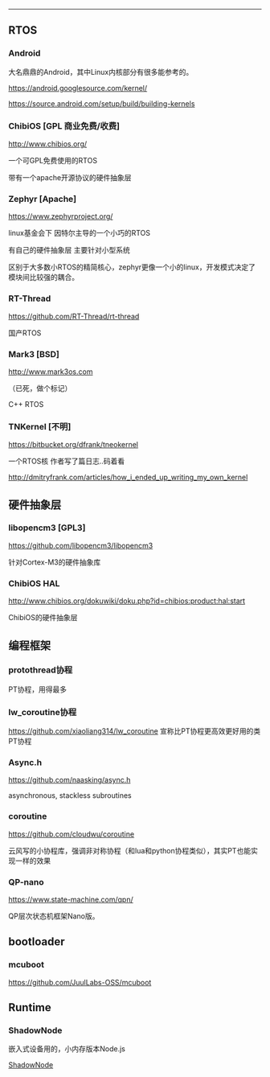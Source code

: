 ---

## RTOS

### Android

大名鼎鼎的Android，其中Linux内核部分有很多能参考的。

https://android.googlesource.com/kernel/

https://source.android.com/setup/build/building-kernels

### ChibiOS [GPL 商业免费/收费]

http://www.chibios.org/

一个可GPL免费使用的RTOS 

带有一个apache开源协议的硬件抽象层

### Zephyr [Apache]

https://www.zephyrproject.org/

linux基金会下 因特尔主导的一个小巧的RTOS

有自己的硬件抽象层 主要针对小型系统

区别于大多数小RTOS的精简核心，zephyr更像一个小的linux，开发模式决定了模块间比较强的耦合。

### RT-Thread

https://github.com/RT-Thread/rt-thread

国产RTOS

### Mark3 [BSD]

http://www.mark3os.com

（已死，做个标记）

C++ RTOS

### TNKernel [不明]

https://bitbucket.org/dfrank/tneokernel

一个RTOS核 作者写了篇日志..码着看

http://dmitryfrank.com/articles/how_i_ended_up_writing_my_own_kernel



## 硬件抽象层

### libopencm3 [GPL3]

https://github.com/libopencm3/libopencm3

针对Cortex-M3的硬件抽象库

### ChibiOS HAL

http://www.chibios.org/dokuwiki/doku.php?id=chibios:product:hal:start

ChibiOS的硬件抽象层



## 编程框架

### protothread协程

PT协程，用得最多

### lw_coroutine协程

https://github.com/xiaoliang314/lw_coroutine
宣称比PT协程更高效更好用的类PT协程

### Async.h

https://github.com/naasking/async.h

asynchronous, stackless subroutines

### coroutine

https://github.com/cloudwu/coroutine

云风写的小协程库，强调非对称协程（和lua和python协程类似），其实PT也能实现一样的效果

### QP-nano

https://www.state-machine.com/qpn/

QP层次状态机框架Nano版。


## bootloader

### mcuboot

https://github.com/JuulLabs-OSS/mcuboot

## Runtime

### ShadowNode

嵌入式设备用的，小内存版本Node.js

[ShadowNode](https://github.com/yodaos-project/ShadowNode)

